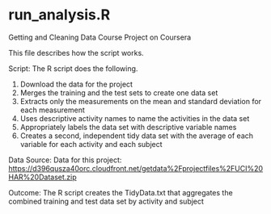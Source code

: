run_analysis.R
==============

Getting and Cleaning Data Course Project on Coursera

This file describes how the script works.

Script:
The R script does the following.
1. Download the data for the project
2. Merges the training and the test sets to create one data set
3. Extracts only the measurements on the mean and standard deviation for each measurement
4. Uses descriptive activity names to name the activities in the data set
5. Appropriately labels the data set with descriptive variable names
6. Creates a second, independent tidy data set with the average of each variable for each activity and each subject

Data Source:
Data for this project:
https://d396qusza40orc.cloudfront.net/getdata%2Fprojectfiles%2FUCI%20HAR%20Dataset.zip

Outcome:
The R script creates the TidyData.txt that aggregates the combined training and test data set by activity and subject
